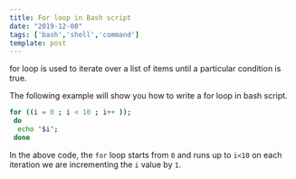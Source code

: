 ```yaml
---
title: For loop in Bash script
date: "2019-12-08"
tags: ['bash','shell','command']
template: post
---
```


for loop is used to iterate over a list of items until a particular condition is true.

The following example will show you how to write a for loop in bash script.

```bash
for ((i = 0 ; i < 10 ; i++ ));
 do
  echo "$i";
 done
```

In the above code, the `for` loop starts from `0` and runs up to `i<10` on each iteration we are incrementing the `i` value by `1`.
